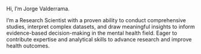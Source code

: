 Hi, I’m Jorge Valderrama.

I’m a Research Scientist with a proven ability to conduct comprehensive studies, interpret complex datasets, and draw meaningful insights to inform evidence-based decision-making in the mental health field. Eager to contribute expertise and analytical skills to advance research and improve health outcomes.
  

<!---
jayv519/jayv519 is a ✨ special ✨ repository because its `README.md` (this file) appears on your GitHub profile.
You can click the Preview link to take a look at your changes.
--->
